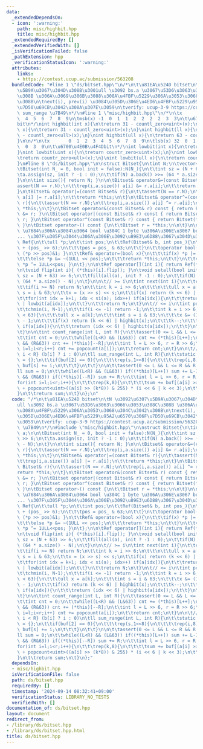 ```yaml
---
data:
  _extendedDependsOn:
  - icon: ':warning:'
    path: misc/highbit.hpp
    title: misc/highbit.hpp
  _extendedRequiredBy: []
  _extendedVerifiedWith: []
  _isVerificationFailed: false
  _pathExtension: hpp
  _verificationStatusIcon: ':warning:'
  attributes:
    links:
    - https://contest.ucup.ac/submission/563208
  bundledCode: "#line 1 \"ds/bitset.hpp\"\n/*\n\t\u81EA\u524D bitset\n\tN \u3092\u6307\
    \u5B9A\u3067\u304D\u308B\u3001ull \u3092 bs.a \u3067\u53D6\u3063\u3066\u3053\u308C\
    \u308B \u306A\u3069\u306B\u3088\u308A\u4FBF\u5229\u306A\u3053\u3068\u304C\u3042\
    \u308B\n\tnext(i), prev(i) \u3084\u305D\u306E\u4ED6\u4FBF\u5229\u95A2\u6570\u306F\
    \u7D50\u69CB\u3042\u308A\u307E\u3059\n\tverify: ucup-3-9 https://contest.ucup.ac/submission/563208\
    \ sum_range \u7B49\n*/\n#line 1 \"misc/highbit.hpp\"\n/*\n\tx       0  1  2  3\
    \  4  5  6  7  8  9\n\tmsb(x) -1  0  1  1  2  2  2  2  3  3\n\t\u6700\u4E0A\u4F4D\
    bit\n*/\nint highbit(int x){\n\treturn 31 - countl_zero<uint>(x);\n}\nint highbit(uint\
    \ x){\n\treturn 31 - countl_zero<uint>(x);\n}\nint highbit(ll x){\n\treturn 63\
    \ - countl_zero<ull>(x);\n}\nint highbit(ull x){\n\treturn 63 - countl_zero<ull>(x);\n\
    }\n\n/*\n\tx       0  1  2  3  4  5  6  7  8  9\n\tlsb(x) 32  0  1  0  2  0  1\
    \  0  3  0\n\t\u6700\u4E0B\u4F4Dbit\n*/\nint lowbit(int x){\n\treturn countr_zero<uint>(x);\n\
    }\nint lowbit(uint x){\n\treturn countr_zero<uint>(x);\n}\nint lowbit(ll x){\n\
    \treturn countr_zero<ull>(x);\n}\nint lowbit(ull x){\n\treturn countr_zero<ull>(x);\n\
    }\n#line 8 \"ds/bitset.hpp\"\n\nstruct Bitset{\n\tint N;\n\tvector<ull> a;\n\n\
    \tBitset(int N_ = 0, bool init = false):N(N_){\n\t\tint sz = (N + 63) >> 6;\n\t\
    \ta.assign(sz, init ? -1 : 0);\n\t\tif(N) a.back() >>= (64 * a.size() - N);\n\t\
    }\n\n\tint size(){ return N; }\n\n\tBitset& operator&=(const Bitset& r){\n\t\t\
    assert(N == r.N);\n\t\trep(i,a.size()) a[i] &= r.a[i];\n\t\treturn *this;\n\t\
    }\n\tBitset& operator|=(const Bitset& r){\n\t\tassert(N == r.N);\n\t\trep(i,a.size())\
    \ a[i] |= r.a[i];\n\t\treturn *this;\n\t}\n\tBitset& operator^=(const Bitset&\
    \ r){\n\t\tassert(N == r.N);\n\t\trep(i,a.size()) a[i] ^= r.a[i];\n\t\treturn\
    \ *this;\n\t}\n\tBitset operator&(const Bitset& r) const { return Bitset(*this)\
    \ &= r; }\n\tBitset operator|(const Bitset& r) const { return Bitset(*this) |=\
    \ r; }\n\tBitset operator^(const Bitset& r) const { return Bitset(*this) ^= r;\
    \ }\n\tBitset operator~() const {\n\t\tBitset r = *this;\n\n\t}\n\n\t// std::bitset::reference\
    \ \u7684\u306A\u3084\u3064 bool \u304C 1 byte \u306A\u306E\u3067 bool& \u304C\
    ... \u307F\u305F\u3044\u306A\u306E\u3092\u89E3\u6D88\u3067\u304D\u308B\n\tstruct\
    \ Ref{\n\t\tull *p;\n\t\tint pos;\n\t\tRef(Bitset& b, int pos_){\n\t\t\tp = b.a.data()\
    \ + (pos_ >> 6);\n\t\t\tpos = pos_ & 63;\n\t\t}\n\t\toperator bool() const { return\
    \ (*p >> pos)&1; }\n\t\tRef& operator=(bool x){\n\t\t\tif(x) *p |= 1ULL << pos;\n\
    \t\t\telse *p &= ~(1ULL << pos);\n\t\t\treturn *this;\n\t\t}\n\t\tvoid flip(){\
    \ *p ^= 1ULL<<pos; }\n\t};\n\n\tRef operator[](int i){ return Ref(*this, i); }\n\
    \n\tvoid flip(int i){ (*this)[i].flip(); }\n\tvoid setall(bool init){\n\t\tint\
    \ sz = (N + 63) >> 6;\n\t\tfill(all(a), init ? -1 : 0);\n\t\tif(N) a.back() >>=\
    \ (64 * a.size() - N);\n\t}\n\n\t// >= i\n\tint next(int i){\n\t\tchmax(i, 0);\n\
    \t\tif(i >= N) return N;\n\t\tint k = i >> 6;\n\t\t\n\t\tull x = a[k];\n\t\tint\
    \ s = i & 63;\n\t\tx = (x >> s) << s;\n\t\tif(x) return (k << 6) | lowbit(x);\n\
    \t\tfor(int idx = k+1; idx < si(a); idx++) if(a[idx]){\n\t\t\treturn (idx << 6)\
    \ | lowbit(a[idx]);\n\t\t}\n\t\treturn N;\n\t}\n\t// <= i\n\tint prev(int i){\n\
    \t\tchmin(i, N-1);\n\t\tif(i <= -1) return -1;\n\t\tint k = i >> 6;\n\n\t\tif((i&63)\
    \ < 63){\n\t\t\tull x = a[k];\n\t\t\tint s = i & 63;\n\t\t\tx &= (1ULL << (s+1))\
    \ - 1;\n\t\t\tif(x) return (k << 6) | highbit(x);\n\t\t\tk--;\n\t\t}\n\t\tper(idx,k+1)\
    \ if(a[idx]){\n\t\t\treturn (idx << 6) | highbit(a[idx]);\n\t\t}\n\t\treturn -1;\n\
    \t}\n\n\tint count_range(int L, int R){\n\t\tassert(0 <= L && L <= R && R <= N);\n\
    \t\tint cnt = 0;\n\t\twhile((L<R) && (L&63)) cnt += (*this)[L++];\n\t\twhile((L<R)\
    \ && (R&63)) cnt += (*this)[--R];\n\t\tint l = L >> 6, r = R >> 6;\n\t\tfor(int\
    \ i=l;i<r;i++) cnt += popcount(a[i]);\n\t\treturn cnt;\n\t}\n\n\t// \\sum_{L <=\
    \ i < R} (b[i] ? i : 0)\n\tll sum_range(int L, int R){\n\t\tstatic int buf[1<<8]\
    \ = {};\n\t\tif(buf[2] == 0){\n\t\t\trep(s,1<<8){\n\t\t\t\trep(i,8) if(s&1<<i)\
    \ buf[s] += i;\n\t\t\t}\n\t\t}\n\n\t\tassert(0 <= L && L <= R && R <= N);\n\t\t\
    ll sum = 0;\n\t\twhile((L<R) && (L&63)) if((*this)[L++]) sum += L-1;\n\t\twhile((L<R)\
    \ && (R&63)) if((*this)[--R]) sum += R;\n\t\tint l = L >> 6, r = R >> 6;\n\t\t\
    for(int i=l;i<r;i++){\n\t\t\trep(k,8){\n\t\t\t\tsum += buf[(a[i] >> (k*8)) & 255]\
    \ + popcount<uint>((a[i] >> (k*8)) & 255) * (i << 6 | k << 3);\n\t\t\t}\n\t\t\
    }\n\t\treturn sum;\n\t}\n};\n"
  code: "/*\n\t\u81EA\u524D bitset\n\tN \u3092\u6307\u5B9A\u3067\u304D\u308B\u3001\
    ull \u3092 bs.a \u3067\u53D6\u3063\u3066\u3053\u308C\u308B \u306A\u3069\u306B\u3088\
    \u308A\u4FBF\u5229\u306A\u3053\u3068\u304C\u3042\u308B\n\tnext(i), prev(i) \u3084\
    \u305D\u306E\u4ED6\u4FBF\u5229\u95A2\u6570\u306F\u7D50\u69CB\u3042\u308A\u307E\
    \u3059\n\tverify: ucup-3-9 https://contest.ucup.ac/submission/563208 sum_range\
    \ \u7B49\n*/\n#include \"misc/highbit.hpp\"\n\nstruct Bitset{\n\tint N;\n\tvector<ull>\
    \ a;\n\n\tBitset(int N_ = 0, bool init = false):N(N_){\n\t\tint sz = (N + 63)\
    \ >> 6;\n\t\ta.assign(sz, init ? -1 : 0);\n\t\tif(N) a.back() >>= (64 * a.size()\
    \ - N);\n\t}\n\n\tint size(){ return N; }\n\n\tBitset& operator&=(const Bitset&\
    \ r){\n\t\tassert(N == r.N);\n\t\trep(i,a.size()) a[i] &= r.a[i];\n\t\treturn\
    \ *this;\n\t}\n\tBitset& operator|=(const Bitset& r){\n\t\tassert(N == r.N);\n\
    \t\trep(i,a.size()) a[i] |= r.a[i];\n\t\treturn *this;\n\t}\n\tBitset& operator^=(const\
    \ Bitset& r){\n\t\tassert(N == r.N);\n\t\trep(i,a.size()) a[i] ^= r.a[i];\n\t\t\
    return *this;\n\t}\n\tBitset operator&(const Bitset& r) const { return Bitset(*this)\
    \ &= r; }\n\tBitset operator|(const Bitset& r) const { return Bitset(*this) |=\
    \ r; }\n\tBitset operator^(const Bitset& r) const { return Bitset(*this) ^= r;\
    \ }\n\tBitset operator~() const {\n\t\tBitset r = *this;\n\n\t}\n\n\t// std::bitset::reference\
    \ \u7684\u306A\u3084\u3064 bool \u304C 1 byte \u306A\u306E\u3067 bool& \u304C\
    ... \u307F\u305F\u3044\u306A\u306E\u3092\u89E3\u6D88\u3067\u304D\u308B\n\tstruct\
    \ Ref{\n\t\tull *p;\n\t\tint pos;\n\t\tRef(Bitset& b, int pos_){\n\t\t\tp = b.a.data()\
    \ + (pos_ >> 6);\n\t\t\tpos = pos_ & 63;\n\t\t}\n\t\toperator bool() const { return\
    \ (*p >> pos)&1; }\n\t\tRef& operator=(bool x){\n\t\t\tif(x) *p |= 1ULL << pos;\n\
    \t\t\telse *p &= ~(1ULL << pos);\n\t\t\treturn *this;\n\t\t}\n\t\tvoid flip(){\
    \ *p ^= 1ULL<<pos; }\n\t};\n\n\tRef operator[](int i){ return Ref(*this, i); }\n\
    \n\tvoid flip(int i){ (*this)[i].flip(); }\n\tvoid setall(bool init){\n\t\tint\
    \ sz = (N + 63) >> 6;\n\t\tfill(all(a), init ? -1 : 0);\n\t\tif(N) a.back() >>=\
    \ (64 * a.size() - N);\n\t}\n\n\t// >= i\n\tint next(int i){\n\t\tchmax(i, 0);\n\
    \t\tif(i >= N) return N;\n\t\tint k = i >> 6;\n\t\t\n\t\tull x = a[k];\n\t\tint\
    \ s = i & 63;\n\t\tx = (x >> s) << s;\n\t\tif(x) return (k << 6) | lowbit(x);\n\
    \t\tfor(int idx = k+1; idx < si(a); idx++) if(a[idx]){\n\t\t\treturn (idx << 6)\
    \ | lowbit(a[idx]);\n\t\t}\n\t\treturn N;\n\t}\n\t// <= i\n\tint prev(int i){\n\
    \t\tchmin(i, N-1);\n\t\tif(i <= -1) return -1;\n\t\tint k = i >> 6;\n\n\t\tif((i&63)\
    \ < 63){\n\t\t\tull x = a[k];\n\t\t\tint s = i & 63;\n\t\t\tx &= (1ULL << (s+1))\
    \ - 1;\n\t\t\tif(x) return (k << 6) | highbit(x);\n\t\t\tk--;\n\t\t}\n\t\tper(idx,k+1)\
    \ if(a[idx]){\n\t\t\treturn (idx << 6) | highbit(a[idx]);\n\t\t}\n\t\treturn -1;\n\
    \t}\n\n\tint count_range(int L, int R){\n\t\tassert(0 <= L && L <= R && R <= N);\n\
    \t\tint cnt = 0;\n\t\twhile((L<R) && (L&63)) cnt += (*this)[L++];\n\t\twhile((L<R)\
    \ && (R&63)) cnt += (*this)[--R];\n\t\tint l = L >> 6, r = R >> 6;\n\t\tfor(int\
    \ i=l;i<r;i++) cnt += popcount(a[i]);\n\t\treturn cnt;\n\t}\n\n\t// \\sum_{L <=\
    \ i < R} (b[i] ? i : 0)\n\tll sum_range(int L, int R){\n\t\tstatic int buf[1<<8]\
    \ = {};\n\t\tif(buf[2] == 0){\n\t\t\trep(s,1<<8){\n\t\t\t\trep(i,8) if(s&1<<i)\
    \ buf[s] += i;\n\t\t\t}\n\t\t}\n\n\t\tassert(0 <= L && L <= R && R <= N);\n\t\t\
    ll sum = 0;\n\t\twhile((L<R) && (L&63)) if((*this)[L++]) sum += L-1;\n\t\twhile((L<R)\
    \ && (R&63)) if((*this)[--R]) sum += R;\n\t\tint l = L >> 6, r = R >> 6;\n\t\t\
    for(int i=l;i<r;i++){\n\t\t\trep(k,8){\n\t\t\t\tsum += buf[(a[i] >> (k*8)) & 255]\
    \ + popcount<uint>((a[i] >> (k*8)) & 255) * (i << 6 | k << 3);\n\t\t\t}\n\t\t\
    }\n\t\treturn sum;\n\t}\n};"
  dependsOn:
  - misc/highbit.hpp
  isVerificationFile: false
  path: ds/bitset.hpp
  requiredBy: []
  timestamp: '2024-09-14 08:32:41+09:00'
  verificationStatus: LIBRARY_NO_TESTS
  verifiedWith: []
documentation_of: ds/bitset.hpp
layout: document
redirect_from:
- /library/ds/bitset.hpp
- /library/ds/bitset.hpp.html
title: ds/bitset.hpp
---
```

